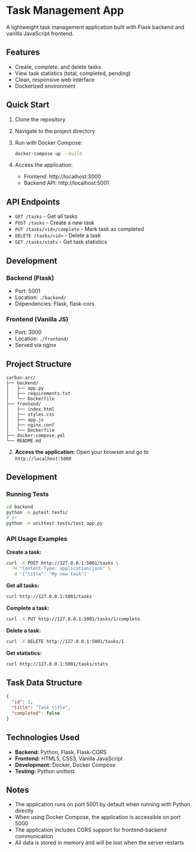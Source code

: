 # Task Management App

A lightweight task management application built with Flask backend and vanilla JavaScript frontend.

## Features

- Create, complete, and delete tasks
- View task statistics (total, completed, pending)
- Clean, responsive web interface
- Dockerized environment

## Quick Start

1. Clone the repository
2. Navigate to the project directory
3. Run with Docker Compose:

   ```bash
   docker-compose up --build
   ```

4. Access the application:
   - Frontend: http://localhost:3000
   - Backend API: http://localhost:5001

## API Endpoints

- `GET /tasks` - Get all tasks
- `POST /tasks` - Create a new task
- `PUT /tasks/<id>/complete` - Mark task as completed
- `DELETE /tasks/<id>` - Delete a task
- `GET /tasks/stats` - Get task statistics

## Development

### Backend (Flask)

- Port: 5001
- Location: `./backend/`
- Dependencies: Flask, flask-cors

### Frontend (Vanilla JS)

- Port: 3000
- Location: `./frontend/`
- Served via nginx

## Project Structure

```
carbon-arc/
├── backend/
│   ├── app.py
│   ├── requirements.txt
│   └── Dockerfile
├── frontend/
│   ├── index.html
│   ├── styles.css
│   ├── app.js
│   ├── nginx.conf
│   └── Dockerfile
├── docker-compose.yml
└── README.md
```

2. **Access the application:**
   Open your browser and go to `http://localhost:5000`

## Development

### Running Tests

```bash
cd backend
python -m pytest tests/
# or
python -m unittest tests/test_app.py
```

### API Usage Examples

**Create a task:**
```bash
curl -X POST http://127.0.0.1:5001/tasks \
  -H "Content-Type: application/json" \
  -d '{"title": "My new task"}'
```

**Get all tasks:**
```bash
curl http://127.0.0.1:5001/tasks
```

**Complete a task:**
```bash
curl -X PUT http://127.0.0.1:5001/tasks/1/complete
```

**Delete a task:**
```bash
curl -X DELETE http://127.0.0.1:5001/tasks/1
```

**Get statistics:**
```bash
curl http://127.0.0.1:5001/tasks/stats
```

## Task Data Structure

```json
{
  "id": 1,
  "title": "Task title",
  "completed": false
}
```

## Technologies Used

- **Backend:** Python, Flask, Flask-CORS
- **Frontend:** HTML5, CSS3, Vanilla JavaScript
- **Development:** Docker, Docker Compose
- **Testing:** Python unittest

## Notes

- The application runs on port 5001 by default when running with Python directly
- When using Docker Compose, the application is accessible on port 5000
- The application includes CORS support for frontend-backend communication
- All data is stored in memory and will be lost when the server restarts

